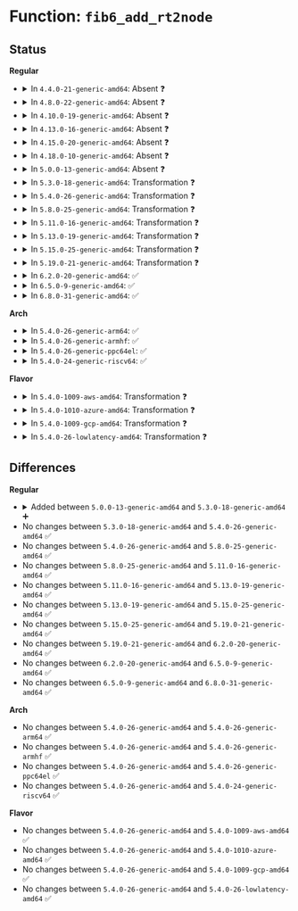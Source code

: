 # Function: <code>fib6_add_rt2node</code>

## Status
<b>Regular</b>
<ul>
<li>
<details>
<summary>In <code>4.4.0-21-generic-amd64</code>: Absent ❓</summary>

```json
{
  "name": "fib6_add_rt2node",
  "collision_type": "Unique Static",
  "inline_type": "Full",
  "funcs": [
    {
      "addr": 18446744071587082597,
      "name": "fib6_add_rt2node",
      "external": false,
      "loc": "net/ipv6/ip6_fib.c:732",
      "file": "net/ipv6/ip6_fib.c",
      "inline": "not declared, inlined",
      "caller_inline": [
        "net/ipv6/ip6_fib.c:fib6_add"
      ],
      "caller_func": []
    }
  ],
  "symbols": []
}
```
</details>
</li>
<li>
<details>
<summary>In <code>4.8.0-22-generic-amd64</code>: Absent ❓</summary>

```json
{
  "name": "fib6_add_rt2node",
  "collision_type": "Unique Static",
  "inline_type": "Full",
  "funcs": [
    {
      "addr": 18446744071587533177,
      "name": "fib6_add_rt2node",
      "external": false,
      "loc": "net/ipv6/ip6_fib.c:734",
      "file": "net/ipv6/ip6_fib.c",
      "inline": "not declared, inlined",
      "caller_inline": [
        "net/ipv6/ip6_fib.c:fib6_add"
      ],
      "caller_func": []
    }
  ],
  "symbols": []
}
```
</details>
</li>
<li>
<details>
<summary>In <code>4.10.0-19-generic-amd64</code>: Absent ❓</summary>

```json
{
  "name": "fib6_add_rt2node",
  "collision_type": "Unique Static",
  "inline_type": "Full",
  "funcs": [
    {
      "addr": 18446744071587737546,
      "name": "fib6_add_rt2node",
      "external": false,
      "loc": "net/ipv6/ip6_fib.c:734",
      "file": "net/ipv6/ip6_fib.c",
      "inline": "not declared, inlined",
      "caller_inline": [
        "net/ipv6/ip6_fib.c:fib6_add"
      ],
      "caller_func": []
    }
  ],
  "symbols": []
}
```
</details>
</li>
<li>
<details>
<summary>In <code>4.13.0-16-generic-amd64</code>: Absent ❓</summary>

```json
{
  "name": "fib6_add_rt2node",
  "collision_type": "Unique Static",
  "inline_type": "Full",
  "funcs": [
    {
      "addr": 18446744071587891526,
      "name": "fib6_add_rt2node",
      "external": false,
      "loc": "net/ipv6/ip6_fib.c:763",
      "file": "net/ipv6/ip6_fib.c",
      "inline": "not declared, inlined",
      "caller_inline": [
        "net/ipv6/ip6_fib.c:fib6_add"
      ],
      "caller_func": []
    }
  ],
  "symbols": []
}
```
</details>
</li>
<li>
<details>
<summary>In <code>4.15.0-20-generic-amd64</code>: Absent ❓</summary>

```json
{
  "name": "fib6_add_rt2node",
  "collision_type": "Unique Static",
  "inline_type": "Full",
  "funcs": [
    {
      "addr": 18446744071588426256,
      "name": "fib6_add_rt2node",
      "external": false,
      "loc": "net/ipv6/ip6_fib.c:877",
      "file": "net/ipv6/ip6_fib.c",
      "inline": "not declared, inlined",
      "caller_inline": [
        "net/ipv6/ip6_fib.c:fib6_add"
      ],
      "caller_func": []
    }
  ],
  "symbols": []
}
```
</details>
</li>
<li>
<details>
<summary>In <code>4.18.0-10-generic-amd64</code>: Absent ❓</summary>

```json
{
  "name": "fib6_add_rt2node",
  "collision_type": "Unique Static",
  "inline_type": "Full",
  "funcs": [
    {
      "addr": 18446744071588787826,
      "name": "fib6_add_rt2node",
      "external": false,
      "loc": "net/ipv6/ip6_fib.c:934",
      "file": "net/ipv6/ip6_fib.c",
      "inline": "not declared, inlined",
      "caller_inline": [
        "net/ipv6/ip6_fib.c:fib6_add"
      ],
      "caller_func": []
    }
  ],
  "symbols": []
}
```
</details>
</li>
<li>
<details>
<summary>In <code>5.0.0-13-generic-amd64</code>: Absent ❓</summary>

```json
{
  "name": "fib6_add_rt2node",
  "collision_type": "Unique Static",
  "inline_type": "Full",
  "funcs": [
    {
      "addr": 18446744071589008210,
      "name": "fib6_add_rt2node",
      "external": false,
      "loc": "net/ipv6/ip6_fib.c:968",
      "file": "net/ipv6/ip6_fib.c",
      "inline": "not declared, inlined",
      "caller_inline": [
        "net/ipv6/ip6_fib.c:fib6_add"
      ],
      "caller_func": []
    }
  ],
  "symbols": []
}
```
</details>
</li>
<li>
<details>
<summary>In <code>5.3.0-18-generic-amd64</code>: Transformation ❓</summary>

```c
int fib6_add_rt2node(struct fib6_node * fn, struct fib6_info * rt, struct nl_info * info, struct netlink_ext_ack * extack)
```

```json
{
  "name": "fib6_add_rt2node",
  "collision_type": "Unique Static",
  "inline_type": "No",
  "funcs": [
    {
      "addr": 0,
      "name": "fib6_add_rt2node",
      "external": false,
      "loc": "net/ipv6/ip6_fib.c:1009",
      "file": "net/ipv6/ip6_fib.c",
      "inline": "seen, unknown",
      "caller_inline": [],
      "caller_func": [
        "net/ipv6/ip6_fib.c:fib6_add",
        "net/ipv6/ip6_fib.c:fib6_add"
      ]
    }
  ],
  "symbols": [
    {
      "addr": 18446744071589459104,
      "name": "fib6_add_rt2node",
      "section": ".text",
      "bind": "STB_LOCAL",
      "size": 2050
    },
    {
      "addr": 18446744071589464494,
      "name": "fib6_add_rt2node.cold",
      "section": ".text",
      "bind": "STB_LOCAL",
      "size": 76
    }
  ]
}
```
</details>
</li>
<li>
<details>
<summary>In <code>5.4.0-26-generic-amd64</code>: Transformation ❓</summary>

```c
int fib6_add_rt2node(struct fib6_node * fn, struct fib6_info * rt, struct nl_info * info, struct netlink_ext_ack * extack)
```

```json
{
  "name": "fib6_add_rt2node",
  "collision_type": "Unique Static",
  "inline_type": "No",
  "funcs": [
    {
      "addr": 0,
      "name": "fib6_add_rt2node",
      "external": false,
      "loc": "net/ipv6/ip6_fib.c:1009",
      "file": "net/ipv6/ip6_fib.c",
      "inline": "seen, unknown",
      "caller_inline": [],
      "caller_func": [
        "net/ipv6/ip6_fib.c:fib6_add",
        "net/ipv6/ip6_fib.c:fib6_add"
      ]
    }
  ],
  "symbols": [
    {
      "addr": 18446744071589683488,
      "name": "fib6_add_rt2node",
      "section": ".text",
      "bind": "STB_LOCAL",
      "size": 2027
    },
    {
      "addr": 18446744071589688511,
      "name": "fib6_add_rt2node.cold",
      "section": ".text",
      "bind": "STB_LOCAL",
      "size": 55
    }
  ]
}
```
</details>
</li>
<li>
<details>
<summary>In <code>5.8.0-25-generic-amd64</code>: Transformation ❓</summary>

```c
int fib6_add_rt2node(struct fib6_node * fn, struct fib6_info * rt, struct nl_info * info, struct netlink_ext_ack * extack)
```

```json
{
  "name": "fib6_add_rt2node",
  "collision_type": "Unique Static",
  "inline_type": "No",
  "funcs": [
    {
      "addr": 0,
      "name": "fib6_add_rt2node",
      "external": false,
      "loc": "net/ipv6/ip6_fib.c:1060",
      "file": "net/ipv6/ip6_fib.c",
      "inline": "seen, unknown",
      "caller_inline": [],
      "caller_func": [
        "net/ipv6/ip6_fib.c:fib6_add",
        "net/ipv6/ip6_fib.c:fib6_add"
      ]
    }
  ],
  "symbols": [
    {
      "addr": 18446744071590698048,
      "name": "fib6_add_rt2node",
      "section": ".text",
      "bind": "STB_LOCAL",
      "size": 2543
    },
    {
      "addr": 18446744071590704679,
      "name": "fib6_add_rt2node.cold",
      "section": ".text",
      "bind": "STB_LOCAL",
      "size": 63
    }
  ]
}
```
</details>
</li>
<li>
<details>
<summary>In <code>5.11.0-16-generic-amd64</code>: Transformation ❓</summary>

```c
int fib6_add_rt2node(struct fib6_node * fn, struct fib6_info * rt, struct nl_info * info, struct netlink_ext_ack * extack)
```

```json
{
  "name": "fib6_add_rt2node",
  "collision_type": "Unique Static",
  "inline_type": "No",
  "funcs": [
    {
      "addr": 0,
      "name": "fib6_add_rt2node",
      "external": false,
      "loc": "net/ipv6/ip6_fib.c:1063",
      "file": "net/ipv6/ip6_fib.c",
      "inline": "seen, unknown",
      "caller_inline": [],
      "caller_func": [
        "net/ipv6/ip6_fib.c:fib6_add",
        "net/ipv6/ip6_fib.c:fib6_add"
      ]
    }
  ],
  "symbols": [
    {
      "addr": 18446744071590758576,
      "name": "fib6_add_rt2node",
      "section": ".text",
      "bind": "STB_LOCAL",
      "size": 2538
    },
    {
      "addr": 18446744071591636382,
      "name": "fib6_add_rt2node.cold",
      "section": ".text",
      "bind": "STB_LOCAL",
      "size": 63
    }
  ]
}
```
</details>
</li>
<li>
<details>
<summary>In <code>5.13.0-19-generic-amd64</code>: Transformation ❓</summary>

```c
int fib6_add_rt2node(struct fib6_node * fn, struct fib6_info * rt, struct nl_info * info, struct netlink_ext_ack * extack)
```

```json
{
  "name": "fib6_add_rt2node",
  "collision_type": "Unique Static",
  "inline_type": "No",
  "funcs": [
    {
      "addr": 0,
      "name": "fib6_add_rt2node",
      "external": false,
      "loc": "net/ipv6/ip6_fib.c:1064",
      "file": "net/ipv6/ip6_fib.c",
      "inline": "seen, unknown",
      "caller_inline": [],
      "caller_func": [
        "net/ipv6/ip6_fib.c:fib6_add",
        "net/ipv6/ip6_fib.c:fib6_add"
      ]
    }
  ],
  "symbols": [
    {
      "addr": 18446744071590685360,
      "name": "fib6_add_rt2node",
      "section": ".text",
      "bind": "STB_LOCAL",
      "size": 2597
    },
    {
      "addr": 18446744071591579801,
      "name": "fib6_add_rt2node.cold",
      "section": ".text",
      "bind": "STB_LOCAL",
      "size": 69
    }
  ]
}
```
</details>
</li>
<li>
<details>
<summary>In <code>5.15.0-25-generic-amd64</code>: Transformation ❓</summary>

```c
int fib6_add_rt2node(struct fib6_node * fn, struct fib6_info * rt, struct nl_info * info, struct netlink_ext_ack * extack)
```

```json
{
  "name": "fib6_add_rt2node",
  "collision_type": "Unique Static",
  "inline_type": "No",
  "funcs": [
    {
      "addr": 0,
      "name": "fib6_add_rt2node",
      "external": false,
      "loc": "net/ipv6/ip6_fib.c:1066",
      "file": "net/ipv6/ip6_fib.c",
      "inline": "seen, unknown",
      "caller_inline": [],
      "caller_func": [
        "net/ipv6/ip6_fib.c:fib6_add",
        "net/ipv6/ip6_fib.c:fib6_add"
      ]
    }
  ],
  "symbols": [
    {
      "addr": 18446744071591501296,
      "name": "fib6_add_rt2node",
      "section": ".text",
      "bind": "STB_LOCAL",
      "size": 2597
    },
    {
      "addr": 18446744071592739620,
      "name": "fib6_add_rt2node.cold",
      "section": ".text",
      "bind": "STB_LOCAL",
      "size": 69
    }
  ]
}
```
</details>
</li>
<li>
<details>
<summary>In <code>5.19.0-21-generic-amd64</code>: Transformation ❓</summary>

```c
int fib6_add_rt2node(struct fib6_node * fn, struct fib6_info * rt, struct nl_info * info, struct netlink_ext_ack * extack)
```

```json
{
  "name": "fib6_add_rt2node",
  "collision_type": "Unique Static",
  "inline_type": "No",
  "funcs": [
    {
      "addr": 0,
      "name": "fib6_add_rt2node",
      "external": false,
      "loc": "net/ipv6/ip6_fib.c:1067",
      "file": "net/ipv6/ip6_fib.c",
      "inline": "seen, unknown",
      "caller_inline": [],
      "caller_func": [
        "net/ipv6/ip6_fib.c:fib6_add",
        "net/ipv6/ip6_fib.c:fib6_add"
      ]
    }
  ],
  "symbols": [
    {
      "addr": 18446744071593185984,
      "name": "fib6_add_rt2node",
      "section": ".text",
      "bind": "STB_LOCAL",
      "size": 2643
    },
    {
      "addr": 18446744071594626211,
      "name": "fib6_add_rt2node.cold",
      "section": ".text",
      "bind": "STB_LOCAL",
      "size": 77
    }
  ]
}
```
</details>
</li>
<li>
<details>
<summary>In <code>6.2.0-20-generic-amd64</code>: ✅</summary>

```c
int fib6_add_rt2node(struct fib6_node * fn, struct fib6_info * rt, struct nl_info * info, struct netlink_ext_ack * extack)
```

```json
{
  "name": "fib6_add_rt2node",
  "collision_type": "Unique Static",
  "inline_type": "No",
  "funcs": [
    {
      "addr": 18446744071595085104,
      "name": "fib6_add_rt2node",
      "external": false,
      "loc": "net/ipv6/ip6_fib.c:1066",
      "file": "net/ipv6/ip6_fib.c",
      "inline": "seen, unknown",
      "caller_inline": [],
      "caller_func": [
        "net/ipv6/ip6_fib.c:fib6_add",
        "net/ipv6/ip6_fib.c:fib6_add"
      ]
    }
  ],
  "symbols": [
    {
      "addr": 18446744071595085104,
      "name": "fib6_add_rt2node",
      "section": ".text",
      "bind": "STB_LOCAL",
      "size": 2711
    }
  ]
}
```
</details>
</li>
<li>
<details>
<summary>In <code>6.5.0-9-generic-amd64</code>: ✅</summary>

```c
int fib6_add_rt2node(struct fib6_node * fn, struct fib6_info * rt, struct nl_info * info, struct netlink_ext_ack * extack)
```

```json
{
  "name": "fib6_add_rt2node",
  "collision_type": "Unique Static",
  "inline_type": "No",
  "funcs": [
    {
      "addr": 18446744071595478848,
      "name": "fib6_add_rt2node",
      "external": false,
      "loc": "net/ipv6/ip6_fib.c:1066",
      "file": "net/ipv6/ip6_fib.c",
      "inline": "seen, unknown",
      "caller_inline": [],
      "caller_func": [
        "net/ipv6/ip6_fib.c:fib6_add",
        "net/ipv6/ip6_fib.c:fib6_add"
      ]
    }
  ],
  "symbols": [
    {
      "addr": 18446744071595478848,
      "name": "fib6_add_rt2node",
      "section": ".text",
      "bind": "STB_LOCAL",
      "size": 2708
    }
  ]
}
```
</details>
</li>
<li>
<details>
<summary>In <code>6.8.0-31-generic-amd64</code>: ✅</summary>

```c
int fib6_add_rt2node(struct fib6_node * fn, struct fib6_info * rt, struct nl_info * info, struct netlink_ext_ack * extack)
```

```json
{
  "name": "fib6_add_rt2node",
  "collision_type": "Unique Static",
  "inline_type": "No",
  "funcs": [
    {
      "addr": 18446744071596322944,
      "name": "fib6_add_rt2node",
      "external": false,
      "loc": "net/ipv6/ip6_fib.c:1066",
      "file": "net/ipv6/ip6_fib.c",
      "inline": "seen, unknown",
      "caller_inline": [],
      "caller_func": [
        "net/ipv6/ip6_fib.c:fib6_add",
        "net/ipv6/ip6_fib.c:fib6_add"
      ]
    }
  ],
  "symbols": [
    {
      "addr": 18446744071596322944,
      "name": "fib6_add_rt2node",
      "section": ".text",
      "bind": "STB_LOCAL",
      "size": 2643
    }
  ]
}
```
</details>
</li>
</ul>
<b>Arch</b>
<ul>
<li>
<details>
<summary>In <code>5.4.0-26-generic-arm64</code>: ✅</summary>

```c
int fib6_add_rt2node(struct fib6_node * fn, struct fib6_info * rt, struct nl_info * info, struct netlink_ext_ack * extack)
```

```json
{
  "name": "fib6_add_rt2node",
  "collision_type": "Unique Static",
  "inline_type": "No",
  "funcs": [
    {
      "addr": 18446603336503373016,
      "name": "fib6_add_rt2node",
      "external": false,
      "loc": "net/ipv6/ip6_fib.c:1009",
      "file": "net/ipv6/ip6_fib.c",
      "inline": "seen, unknown",
      "caller_inline": [],
      "caller_func": [
        "net/ipv6/ip6_fib.c:fib6_add",
        "net/ipv6/ip6_fib.c:fib6_add"
      ]
    }
  ],
  "symbols": [
    {
      "addr": 18446603336503373016,
      "name": "fib6_add_rt2node",
      "section": ".text",
      "bind": "STB_LOCAL",
      "size": 1768
    }
  ]
}
```
</details>
</li>
<li>
<details>
<summary>In <code>5.4.0-26-generic-armhf</code>: ✅</summary>

```c
int fib6_add_rt2node(struct fib6_node * fn, struct fib6_info * rt, struct nl_info * info, struct netlink_ext_ack * extack)
```

```json
{
  "name": "fib6_add_rt2node",
  "collision_type": "Unique Static",
  "inline_type": "No",
  "funcs": [
    {
      "addr": 3236036728,
      "name": "fib6_add_rt2node",
      "external": false,
      "loc": "net/ipv6/ip6_fib.c:1009",
      "file": "net/ipv6/ip6_fib.c",
      "inline": "seen, unknown",
      "caller_inline": [],
      "caller_func": [
        "net/ipv6/ip6_fib.c:fib6_add",
        "net/ipv6/ip6_fib.c:fib6_add"
      ]
    }
  ],
  "symbols": [
    {
      "addr": 3236036728,
      "name": "fib6_add_rt2node",
      "section": ".text",
      "bind": "STB_LOCAL",
      "size": 2024
    }
  ]
}
```
</details>
</li>
<li>
<details>
<summary>In <code>5.4.0-26-generic-ppc64el</code>: ✅</summary>

```c
int fib6_add_rt2node(struct fib6_node * fn, struct fib6_info * rt, struct nl_info * info, struct netlink_ext_ack * extack)
```

```json
{
  "name": "fib6_add_rt2node",
  "collision_type": "Unique Static",
  "inline_type": "No",
  "funcs": [
    {
      "addr": 13835058055297142912,
      "name": "fib6_add_rt2node",
      "external": false,
      "loc": "net/ipv6/ip6_fib.c:1009",
      "file": "net/ipv6/ip6_fib.c",
      "inline": "seen, unknown",
      "caller_inline": [],
      "caller_func": [
        "net/ipv6/ip6_fib.c:fib6_add",
        "net/ipv6/ip6_fib.c:fib6_add",
        "net/ipv6/ip6_fib.c:fib6_add"
      ]
    }
  ],
  "symbols": [
    {
      "addr": 13835058055297142912,
      "name": "fib6_add_rt2node",
      "section": ".text",
      "bind": "STB_LOCAL",
      "size": 2360
    }
  ]
}
```
</details>
</li>
<li>
<details>
<summary>In <code>5.4.0-24-generic-riscv64</code>: ✅</summary>

```c
int fib6_add_rt2node(struct fib6_node * fn, struct fib6_info * rt, struct nl_info * info, struct netlink_ext_ack * extack)
```

```json
{
  "name": "fib6_add_rt2node",
  "collision_type": "Unique Static",
  "inline_type": "No",
  "funcs": [
    {
      "addr": 18446743936279375688,
      "name": "fib6_add_rt2node",
      "external": false,
      "loc": "net/ipv6/ip6_fib.c:1009",
      "file": "net/ipv6/ip6_fib.c",
      "inline": "seen, unknown",
      "caller_inline": [],
      "caller_func": [
        "net/ipv6/ip6_fib.c:fib6_add",
        "net/ipv6/ip6_fib.c:fib6_add",
        "net/ipv6/ip6_fib.c:fib6_add"
      ]
    }
  ],
  "symbols": [
    {
      "addr": 18446743936279375688,
      "name": "fib6_add_rt2node",
      "section": ".text",
      "bind": "STB_LOCAL",
      "size": 1492
    }
  ]
}
```
</details>
</li>
</ul>
<b>Flavor</b>
<ul>
<li>
<details>
<summary>In <code>5.4.0-1009-aws-amd64</code>: Transformation ❓</summary>

```c
int fib6_add_rt2node(struct fib6_node * fn, struct fib6_info * rt, struct nl_info * info, struct netlink_ext_ack * extack)
```

```json
{
  "name": "fib6_add_rt2node",
  "collision_type": "Unique Static",
  "inline_type": "No",
  "funcs": [
    {
      "addr": 0,
      "name": "fib6_add_rt2node",
      "external": false,
      "loc": "net/ipv6/ip6_fib.c:1009",
      "file": "net/ipv6/ip6_fib.c",
      "inline": "seen, unknown",
      "caller_inline": [],
      "caller_func": [
        "net/ipv6/ip6_fib.c:fib6_add",
        "net/ipv6/ip6_fib.c:fib6_add"
      ]
    }
  ],
  "symbols": [
    {
      "addr": 18446744071589287856,
      "name": "fib6_add_rt2node",
      "section": ".text",
      "bind": "STB_LOCAL",
      "size": 2027
    },
    {
      "addr": 18446744071589292879,
      "name": "fib6_add_rt2node.cold",
      "section": ".text",
      "bind": "STB_LOCAL",
      "size": 55
    }
  ]
}
```
</details>
</li>
<li>
<details>
<summary>In <code>5.4.0-1010-azure-amd64</code>: Transformation ❓</summary>

```c
int fib6_add_rt2node(struct fib6_node * fn, struct fib6_info * rt, struct nl_info * info, struct netlink_ext_ack * extack)
```

```json
{
  "name": "fib6_add_rt2node",
  "collision_type": "Unique Static",
  "inline_type": "No",
  "funcs": [
    {
      "addr": 0,
      "name": "fib6_add_rt2node",
      "external": false,
      "loc": "net/ipv6/ip6_fib.c:1009",
      "file": "net/ipv6/ip6_fib.c",
      "inline": "seen, unknown",
      "caller_inline": [],
      "caller_func": [
        "net/ipv6/ip6_fib.c:fib6_add",
        "net/ipv6/ip6_fib.c:fib6_add"
      ]
    }
  ],
  "symbols": [
    {
      "addr": 18446744071589012848,
      "name": "fib6_add_rt2node",
      "section": ".text",
      "bind": "STB_LOCAL",
      "size": 2027
    },
    {
      "addr": 18446744071589017871,
      "name": "fib6_add_rt2node.cold",
      "section": ".text",
      "bind": "STB_LOCAL",
      "size": 55
    }
  ]
}
```
</details>
</li>
<li>
<details>
<summary>In <code>5.4.0-1009-gcp-amd64</code>: Transformation ❓</summary>

```c
int fib6_add_rt2node(struct fib6_node * fn, struct fib6_info * rt, struct nl_info * info, struct netlink_ext_ack * extack)
```

```json
{
  "name": "fib6_add_rt2node",
  "collision_type": "Unique Static",
  "inline_type": "No",
  "funcs": [
    {
      "addr": 0,
      "name": "fib6_add_rt2node",
      "external": false,
      "loc": "net/ipv6/ip6_fib.c:1009",
      "file": "net/ipv6/ip6_fib.c",
      "inline": "seen, unknown",
      "caller_inline": [],
      "caller_func": [
        "net/ipv6/ip6_fib.c:fib6_add",
        "net/ipv6/ip6_fib.c:fib6_add"
      ]
    }
  ],
  "symbols": [
    {
      "addr": 18446744071589724720,
      "name": "fib6_add_rt2node",
      "section": ".text",
      "bind": "STB_LOCAL",
      "size": 2027
    },
    {
      "addr": 18446744071589729743,
      "name": "fib6_add_rt2node.cold",
      "section": ".text",
      "bind": "STB_LOCAL",
      "size": 55
    }
  ]
}
```
</details>
</li>
<li>
<details>
<summary>In <code>5.4.0-26-lowlatency-amd64</code>: Transformation ❓</summary>

```c
int fib6_add_rt2node(struct fib6_node * fn, struct fib6_info * rt, struct nl_info * info, struct netlink_ext_ack * extack)
```

```json
{
  "name": "fib6_add_rt2node",
  "collision_type": "Unique Static",
  "inline_type": "No",
  "funcs": [
    {
      "addr": 0,
      "name": "fib6_add_rt2node",
      "external": false,
      "loc": "net/ipv6/ip6_fib.c:1009",
      "file": "net/ipv6/ip6_fib.c",
      "inline": "seen, unknown",
      "caller_inline": [],
      "caller_func": [
        "net/ipv6/ip6_fib.c:fib6_add",
        "net/ipv6/ip6_fib.c:fib6_add"
      ]
    }
  ],
  "symbols": [
    {
      "addr": 18446744071589775088,
      "name": "fib6_add_rt2node",
      "section": ".text",
      "bind": "STB_LOCAL",
      "size": 2027
    },
    {
      "addr": 18446744071589780111,
      "name": "fib6_add_rt2node.cold",
      "section": ".text",
      "bind": "STB_LOCAL",
      "size": 55
    }
  ]
}
```
</details>
</li>
</ul>

## Differences
<b>Regular</b>
<ul>
<li>
<details>
<summary>Added between <code>5.0.0-13-generic-amd64</code> and <code>5.3.0-18-generic-amd64</code> ➕</summary>

```c
int fib6_add_rt2node(struct fib6_node * fn, struct fib6_info * rt, struct nl_info * info, struct netlink_ext_ack * extack)
```
</details>
</li>
<li>
No changes between <code>5.3.0-18-generic-amd64</code> and <code>5.4.0-26-generic-amd64</code> ✅
</li>
<li>
No changes between <code>5.4.0-26-generic-amd64</code> and <code>5.8.0-25-generic-amd64</code> ✅
</li>
<li>
No changes between <code>5.8.0-25-generic-amd64</code> and <code>5.11.0-16-generic-amd64</code> ✅
</li>
<li>
No changes between <code>5.11.0-16-generic-amd64</code> and <code>5.13.0-19-generic-amd64</code> ✅
</li>
<li>
No changes between <code>5.13.0-19-generic-amd64</code> and <code>5.15.0-25-generic-amd64</code> ✅
</li>
<li>
No changes between <code>5.15.0-25-generic-amd64</code> and <code>5.19.0-21-generic-amd64</code> ✅
</li>
<li>
No changes between <code>5.19.0-21-generic-amd64</code> and <code>6.2.0-20-generic-amd64</code> ✅
</li>
<li>
No changes between <code>6.2.0-20-generic-amd64</code> and <code>6.5.0-9-generic-amd64</code> ✅
</li>
<li>
No changes between <code>6.5.0-9-generic-amd64</code> and <code>6.8.0-31-generic-amd64</code> ✅
</li>
</ul>
<b>Arch</b>
<ul>
<li>
No changes between <code>5.4.0-26-generic-amd64</code> and <code>5.4.0-26-generic-arm64</code> ✅
</li>
<li>
No changes between <code>5.4.0-26-generic-amd64</code> and <code>5.4.0-26-generic-armhf</code> ✅
</li>
<li>
No changes between <code>5.4.0-26-generic-amd64</code> and <code>5.4.0-26-generic-ppc64el</code> ✅
</li>
<li>
No changes between <code>5.4.0-26-generic-amd64</code> and <code>5.4.0-24-generic-riscv64</code> ✅
</li>
</ul>
<b>Flavor</b>
<ul>
<li>
No changes between <code>5.4.0-26-generic-amd64</code> and <code>5.4.0-1009-aws-amd64</code> ✅
</li>
<li>
No changes between <code>5.4.0-26-generic-amd64</code> and <code>5.4.0-1010-azure-amd64</code> ✅
</li>
<li>
No changes between <code>5.4.0-26-generic-amd64</code> and <code>5.4.0-1009-gcp-amd64</code> ✅
</li>
<li>
No changes between <code>5.4.0-26-generic-amd64</code> and <code>5.4.0-26-lowlatency-amd64</code> ✅
</li>
</ul>
